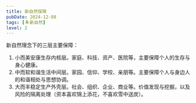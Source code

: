 ```yaml
---
title: 新自然保障
pubDate: 2024-12-08
tags: [🏝新自然]
level: 2
---
```


新自然理念下的三层主要保障：

1. 小而美安康生存内核层。家庭、科技、资产、医院等，主要保障个人的生存与身心健康。
2. 中而软和谐生活中间层。家园、信仰、学校、亲朋等。主要保障个人与身边人的和谐相处与思想协调。
3. 大而丰稳定生产外壳层。社会、组织、企业、商业等。价值发现与挖掘，以及风险的隔离处理（资本喜欢锦上添花，不喜欢雪中送炭）。
